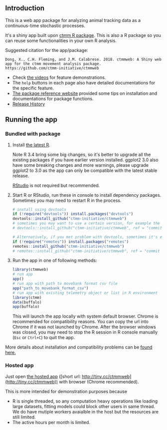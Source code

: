 ## Introduction

This is a web app package for analyzing animal tracking data as a continuous-time stochastic processes.

It's a shiny app built upon [ctmm R package](https://github.com/ctmm-initiative/ctmm). This is also a R package so you can reuse some functionalities in your own R analysis. 

Suggested citation for the app/package:

```
Dong, X., C.H. Fleming, and J.M. Calabrese. 2018. ctmmweb: A Shiny web app for the ctmm movement analysis package.
https://github.com/ctmm-initiative/ctmmweb
```

- Check [the videos](https://ctmm-initiative.github.io/ctmmwebdoc/articles/demo.html) for feature demonstrations. 
- The `help` buttons in each page also have detailed documentations for the specific feature.
- [The package reference website](https://ctmm-initiative.github.io/ctmmwebdoc/) provided some tips on installation and documentations for package functions.
- [Release History](https://ctmm-initiative.github.io/ctmmwebdoc/news/index.html)

## Running the app

### Bundled with package

1. Install [the latest R](https://www.r-project.org/). 

    Note R 3.4 bring some big changes, so it's better to upgrade all the existing packages if you have earlier version installed.
    ggplot2 3.0 also have some breaking changes and more warnings, please upgrade ggplot2 to 3.0 as the app can only be compatible with the latest stable release.
    
    [RStudio](https://www.rstudio.com/products/rstudio/download/) is not required but recommended.

2. Start R or RStudio, run these in console to install dependency packages. Sometimes you may need to restart R in the process.

    ```r
    # install using devtools
    if (!require("devtools")) install.packages("devtools")
    devtools::install_github("ctmm-initiative/ctmmweb")
    # sometimes you may want to use a certain version, for example the format of saved data may evolve with new versions
    # devtools::install_github("ctmm-initiative/ctmmweb", ref = "commit or tag name")
    
    # Alternatively, if you met problem with devtools, sometimes it's easier to work with remotes, which have similar syntax and less dependency
    if (!require("remotes")) install.packages("remotes")
    remotes::install_github("ctmm-initiative/ctmmweb")
    # remotes::install_github("ctmm-initiative/ctmmweb", ref = "commit or tag name")
    ```

3. Run the app in one of following methods:

    ```r
    library(ctmmweb)
    # run app
    app()
    # run app with path to movebank format csv file
    app("path_to_movebank_format_csv")
    # run app with existing telemetry object or list in R environment
    library(ctmm)
    data(buffalo)
    app(buffalo)
    ```
  
    This will launch the app locally with system default browser. Chrome is recommended for compatibility reasons. You can copy the url into Chrome if it was not launched by Chrome. After the browser windows was closed, you may need to stop the R session in R console manually (`Esc` or `Ctrl+C`) to quit the app.
  
  More details about installation and compatibility problems can be [found here.](https://ctmm-initiative.github.io/ctmmwebdoc/articles/installation.html) 

### Hosted app
Just open [the hosted app](https://ctmm.shinyapps.io/ctmmweb/) ([short url: http://tiny.cc/ctmmweb](http://tiny.cc/ctmmweb)) with browser (Chrome recommended). 

This is more intended for demonstration purposes because

- R is single threaded, so any computation heavy operations like loading large datasets, fitting models could block other users in same thread. We do have mutiple workers avaialble in the host but the resources are still limited.
- The active hours per month is limited. 
